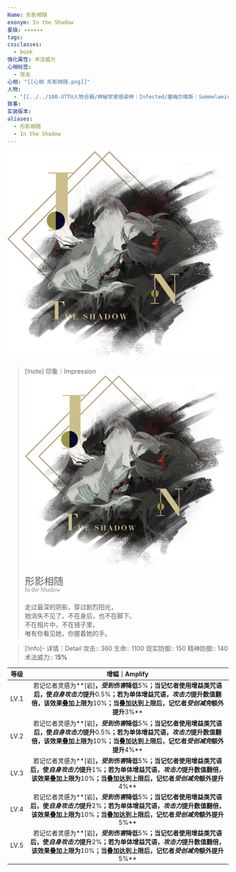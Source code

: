 ```yaml
---
Name: 形影相随
exonym: In the Shadow
星级: ✦✦✦✦✦✦
tags: 
cssclasses:
  - book
强化属性: 术法威力
心相标签:
  - 攻击
心相: "[[心相 形影相随.png]]"
人物:
  - "[[../../100-UTTU人物合辑/神秘学家感染种｜Infected/塞梅尔维斯｜Semmelweis|塞梅尔维斯]]"
轶事: 
实装版本: 
aliases:
  - 形影相随
  - In the Shadow
---
```

![cover](assets/形影相随｜In%20the%20Shadow.assets/心相%20形影相随.png)

> [!note] 印象｜Impression
> ![心相 形影相随|inlL|300](assets/形影相随｜In%20the%20Shadow.assets/心相%20形影相随.png)
> <p style="font-family: '家族宋', sans-serif; font-size: 22px; line-height: 0.75; text-indent: 0;">形影相随<br><span style="font-family: serif; font-size: 14px; color: #888888;">In the Shadow</span></p>
> 
> 走过最深的阴影，穿过剧烈阳光，  
> 她消失不见了。不在身后，也不在脚下。  
> 不在相片中，不在镜子里，  
> 唯有你看见她，你握着她的手。

> [!info]- 详情｜Detail
> 攻击:: 360
> 生命:: 1100
> 现实防御:: 150
> 精神防御:: 140
> 术法威力:: 1**5%**

| 等级 |                        增幅｜Amplify                         |
| :--: | :----------------------------------------------------------: |
| LV.1 | 若记忆者灵感为**[岩]**，*受到伤害*降低**5%**；当记忆者使用增益类咒语后，使*自身攻击力*提升**0.5%**；若为单体增益咒语，*攻击力*提升数值翻倍，该效果叠加上限为**10%**；当叠加达到上限后，记忆者*受创减免*额外提升**3%** |
| LV.2 | 若记忆者灵感为**[岩]**，*受到伤害*降低**5%**；当记忆者使用增益类咒语后，使*自身攻击力*提升**0.5%**；若为单体增益咒语，*攻击力*提升数值翻倍，该效果叠加上限为**10%**；当叠加达到上限后，记忆者*受创减免*额外提升**4%** |
| LV.3 | 若记忆者灵感为**[岩]**，*受到伤害*降低**5%**；当记忆者使用增益类咒语后，使*自身攻击力*提升**1%**；若为单体增益咒语，*攻击力*提升数值翻倍，该效果叠加上限为**10%**；当叠加达到上限后，记忆者*受创减免*额外提升**4%** |
| LV.4 | 若记忆者灵感为**[岩]**，*受到伤害*降低**5%**；当记忆者使用增益类咒语后，使*自身攻击力*提升**2%**；若为单体增益咒语，*攻击力*提升数值翻倍，该效果叠加上限为**10%**；当叠加达到上限后，记忆者*受创减免*额外提升**5%** |
| LV.5 | 若记忆者灵感为**[岩]**，*受到伤害*降低**5%**；当记忆者使用增益类咒语后，使*自身攻击力*提升**2%**；若为单体增益咒语，*攻击力*提升数值翻倍，该效果叠加上限为**10%**；当叠加达到上限后，记忆者*受创减免*额外提升**5%** |
